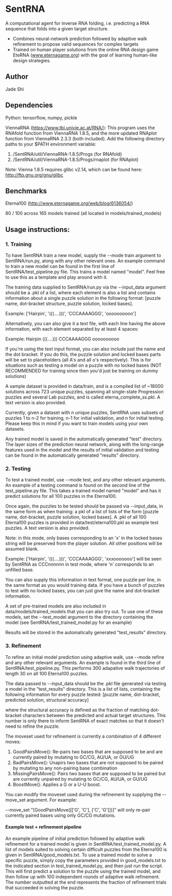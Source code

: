 # SentRNA
A computational agent for inverse RNA folding, i.e. predicting a RNA sequence that folds into a given target structure.
* Combines neural-network prediction followed by adaptive walk refinement to propose valid sequences for complex targets
* Trained on human player solutions from the online RNA design game EteRNA (www.eternagame.org) with the goal of learning human-like design strategies.

## Author
Jade Shi

## Dependencies
Python: tensorflow, numpy, pickle

ViennaRNA (https://www.tbi.univie.ac.at/RNA/):
This program uses the RNAfold function from ViennaRNA 1.8.5, and the more updated RNAplot function from ViennaRNA 2.3.3 (both
included). Add the following directory paths to your $PATH environment variable:
1. /SentRNA/util/ViennaRNA-1.8.5/Progs (for RNAfold)
2. /SentRNA/util/ViennaRNA-1.8.5/Progs/rnaplot (for RNAplot)

Note: Vienna 1.8.5 requires glibc v2.14, which can be found here: http://ftp.gnu.org/gnu/glibc

## Benchmarks
Eterna100 (http://www.eternagame.org/web/blog/6136054/)

80 / 100 across 165 models trained (all located in models/trained_models)

## Usage instructions:
### 1. Training
To have SentRNA train a new model, supply the --mode train argument to SentRNA/run.py, along with any other relevant ones. An example command to train a new model can be found in the first line of SentRNA/test_pipeline.py file. This trains a model named "model". Feel free to use this as a template and play around with it.

The training data supplied to SentRNA/run.py via the --input_data argument should be a .pkl of a list, where each element is also a list and contains information about a single puzzle solution in the following format:
[puzzle name, dot-bracket structure, puzzle solution, locked bases].

Example: ['Hairpin', '(((....)))', 'CCCAAAAGGG', 'oooooooooo']

Alternatively, you can also give it a text file, with each line having the above information, with each element separated by at least 4 spaces:

Example: Hairpin    (((....)))    CCCAAAAGGG    oooooooooo

If you're using the text input format, you can also include just the name and the dot bracket. If you do this, the puzzle solution and locked bases parts will be set to placeholders (all A's and all o's respectively). This is for situations such as testing a model on a puzzle with no locked bases (NOT RECOMMENDED for training since then you'd just be training on dummy solutions)

A sample dataset is provided in data/train, and is a compiled list of ~18000 solutions across 723 unique puzzles, spanning all single-state Progression puzzles and several Lab puzzles, and is called eterna_complete_ss.pkl. A text version is also provided.

Currently, given a dataset with n unique puzzles, SentRNA uses subsets of puzzles 1 to n-2 for training, n-1 for initial validation, and n for initial testing. Please keep this in mind if you want to train models using your own datasets.

Any trained model is saved in the automatically generated "test" directory. The layer sizes of the prediction neural network, along with the long-range features used in the model and the results of initial validation and testing can be found in the automatically generated "results" directory.

### 2. Testing
To test a trained model, use --mode test, and any other relevant arguments. An example of a testing command is found on the second line of the test_pipeline.py file. This takes a trained model named "model" and has it predict solutions for all 100 puzzles in the Eterna100. 

Once again, the puzzles to be tested should be passed via --input_data, in the same form as when training: a pkl of a list of lists of the form [puzzle name, dot-bracket, puzzle solution, locked bases]. A .pkl of all 100 Eterna100 puzzles is provided in data/test/eterna100.pkl as example test puzzles. A text version is also provided.

Note: in this mode, only bases corresponding to an 'x' in the locked bases string will be preserved from the player solution. All other positions will be assumed blank.

Example: ['Hairpin', '(((....)))', 'CCCAAAAGGG', 'xxxooooooo'] will be seen by SentRNA as CCCnnnnnn in test mode, where 'n' corresponds to an unfilled base.

You can also supply this information in text format, one puzzle per line, in the same format as you would training data. If you have a bunch of puzzles to test with no locked bases, you can just give the name and dot-bracket information.

A set of pre-trained models are also included in data/models/trained_models that you can also try out. To use one of these models, set the --test_model argument to the directory containing the model (see SentRNA/test_trained_model.py for an example)

Results will be stored in the automatically generated "test_results" directory.


### 3. Refinement
To refine an initial model prediction using adaptive walk, use --mode refine and any other relevant arguments. An example is found in the third line of SentRNA/test_pipeline.py. This performs 300 adapative walk trajectories of length 30 on all 100 Eterna100 puzzles.

The data passed to --input_data should be the .pkl file generated via testing a model in the "test_results" directory. This is a list of lists, containing the following information for every puzzle tested:
[puzzle name, dot-bracket, predicted solution, structural accuracy]

where the structural accuracy is defined as the fraction of matching dot-bracket characters between the predicted and actual target structures. This number is only there to inform SentRNA of exact matches so that it doesn't need to refine the puzzle.

The moveset used for refinement is currently a combination of 4 different moves:
1. GoodPairsMove(): Re-pairs two bases that are supposed to be and are currently paired by mutating to GC/CG, AU/UA, or GU/UG
2. BadPairsMove(): Unapirs two bases that are not supposed to be paired by mutating to any non-pairing base combination
3. MissingPairsMove(): Pairs two bases that are supposed to be paired but are currently unpaired by mutating to GC/CG, AU/UA, or GU/UG
4. BoostMove(): Applies a G or a U-U boost.

You can modify the moveset used during the refinement by supplying the --move_set argument. 
For example:

--move_set "[GoodPairsMove([['G', 'C'], ['C', 'G']])]" will only re-pair currently paired bases using only GC/CG mutations.
 
#### Example test + refinement pipeline
An example pipeline of initial prediction followed by adaptive walk refinement for a trained model is given in SentRNA/test_trained_model.py. A list of models suited to solving certain difficult puzzles from the Eterna100 is given in SentRNA/good_models.txt. To use a trained model to solve a specific puzzle, simply copy the parameters provided in good_models.txt to the indicated section in test_trained_model.py, and then just run the script. This will first predict a solution to the puzzle using the trained model, and then follow up with 100 independent rounds of adaptive walk refinement. The number outputted at the end represents the fraction of refinement trials that succeeded in solving the puzzle.
